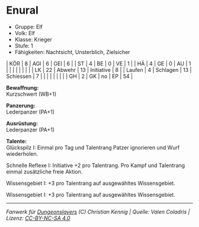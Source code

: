 # Enural  
- Gruppe: Elf  
- Volk: Elf  
- Klasse: Krieger  
- Stufe: 1  
- Fähigkeiten: Nachtsicht, Unsterblich, Zielsicher  


| KÖR    | 8  | AGI      | 6  | GEI        | 6  |
| ST     | 4  | BE       | 0  | VE         | 1  |
| HÄ     | 4  | GE       | 0  | AU         | 1  |
|        |    |          |    |            |    |
| LK     | 22 | Abwehr   | 13 | Initiative | 8  |
| Laufen | 4  | Schlagen | 13 | Schiessen  | 7  |
|        |    |          |    |            |    |
| GH     | 2  | GK       | no | EP         | 54 |


**Bewaffnung:**  
Kurzschwert (WB+1)

**Panzerung:**  
Lederpanzer (PA+1)

**Ausrüstung:**  
Lederpanzer (PA+1)

**Talente:**  
Glückspilz I: Einmal pro Tag und Talentrang Patzer ignorieren und Wurf wiederholen.

Schnelle Reflexe I: Initiative +2 pro Talentrang. Pro Kampf und Talentrang einmal zusätzliche freie Aktion.

Wissensgebiet I: +3 pro Talentrang auf ausgewähltes Wissensgebiet.

Wissensgebiet I: +3 pro Talentrang auf ausgewähltes Wissensgebiet.





___
*Fanwerk für [Dungeonslayers](https://www.dungeonslayers.net/) (C) Christian Kennig | Quelle: Valen Coladris | Lizenz: [CC-BY-NC-SA 4.0](https://creativecommons.org/licenses/by-nc-sa/4.0/deed.de)*
